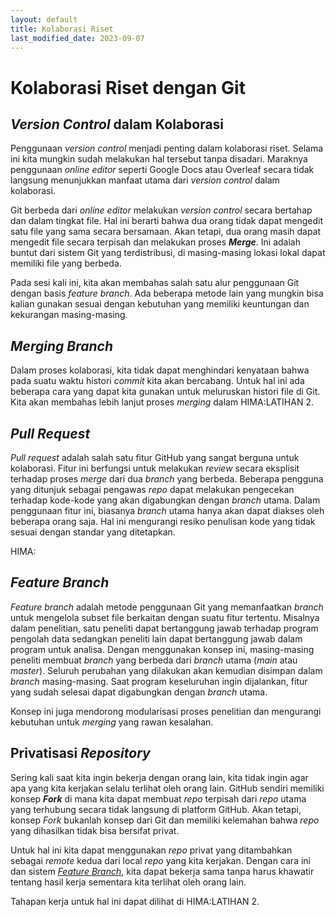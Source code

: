 ```yaml
---
layout: default
title: Kolaborasi Riset
last_modified_date: 2023-09-07
---
```

# Kolaborasi Riset dengan Git

## *Version Control* dalam Kolaborasi

Penggunaan *version control* menjadi penting dalam kolaborasi riset. Selama ini kita mungkin sudah melakukan hal tersebut tanpa disadari. Maraknya penggunaan *online editor* seperti Google Docs atau Overleaf secara tidak langsung menunjukkan manfaat utama dari *version control* dalam kolaborasi.

Git berbeda dari *online editor* melakukan *version control* secara bertahap dan dalam tingkat file. Hal ini berarti bahwa dua orang tidak dapat mengedit satu file yang sama secara bersamaan. Akan tetapi, dua orang masih dapat mengedit file secara terpisah dan melakukan proses ***Merge***. Ini adalah buntut dari sistem Git yang terdistribusi, di masing-masing lokasi lokal dapat memiliki file yang berbeda.

Pada sesi kali ini, kita akan membahas salah satu alur penggunaan Git dengan basis *feature branch*. Ada beberapa metode lain yang mungkin bisa kalian gunakan sesuai dengan kebutuhan yang memiliki keuntungan dan kekurangan masing-masing.

## *Merging Branch*

Dalam proses kolaborasi, kita tidak dapat menghindari kenyataan bahwa pada suatu waktu histori *commit* kita akan bercabang. Untuk hal ini ada beberapa cara yang dapat kita gunakan untuk meluruskan histori file di Git. Kita akan membahas lebih lanjut proses *merging* dalam HIMA:LATIHAN 2.

## *Pull Request*

*Pull request* adalah salah satu fitur GitHub yang sangat berguna untuk kolaborasi. Fitur ini berfungsi untuk melakukan *review* secara eksplisit terhadap proses *merge* dari dua *branch* yang berbeda. Beberapa pengguna yang ditunjuk sebagai pengawas *repo* dapat melakukan pengecekan terhadap kode-kode yang akan digabungkan dengan *branch* utama. Dalam penggunaan fitur ini, biasanya *branch* utama hanya akan dapat diakses oleh beberapa orang saja. Hal ini mengurangi resiko penulisan kode yang tidak sesuai dengan standar yang ditetapkan.

HIMA:

## *Feature Branch*

*Feature branch* adalah metode penggunaan Git yang memanfaatkan *branch* untuk mengelola subset file berkaitan dengan suatu fitur tertentu. Misalnya dalam penelitian, satu peneliti dapat bertanggung jawab terhadap program pengolah data sedangkan peneliti lain dapat bertanggung jawab dalam program untuk analisa. Dengan menggunakan konsep ini, masing-masing peneliti membuat *branch* yang berbeda dari *branch* utama (*main* atau *master*). Seluruh perubahan yang dilakukan akan kemudian disimpan dalam *branch* masing-masing. Saat program keseluruhan ingin dijalankan, fitur yang sudah selesai dapat digabungkan dengan *branch* utama.

Konsep ini juga mendorong modularisasi proses penelitian dan mengurangi kebutuhan untuk *merging* yang rawan kesalahan.

## Privatisasi *Repository*

Sering kali saat kita ingin bekerja dengan orang lain, kita tidak ingin agar apa yang kita kerjakan selalu terlihat oleh orang lain. GitHub sendiri memiliki konsep ***Fork*** di mana kita dapat membuat *repo* terpisah dari *repo* utama yang terhubung secara tidak langsung di platform GitHub. Akan tetapi, konsep *Fork* bukanlah konsep dari Git dan memiliki kelemahan bahwa *repo* yang dihasilkan tidak bisa bersifat privat.

Untuk hal ini kita dapat menggunakan *repo* privat yang ditambahkan sebagai *remote* kedua dari local *repo* yang kita kerjakan. Dengan cara ini dan sistem [*Feature Branch*](#feature-branch), kita dapat bekerja sama tanpa harus khawatir tentang hasil kerja sementara kita terlihat oleh orang lain.

Tahapan kerja untuk hal ini dapat dilihat di HIMA:LATIHAN 2.
